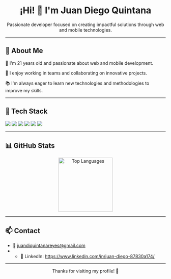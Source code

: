<h1 align="center">¡Hi! 👋 I'm Juan Diego Quintana</h1>

<p align="center">
Passionate developer focused on creating impactful solutions through web and mobile technologies.
</p>

---

<h2 align="left">🚀 About Me</h2>

<p>🔭 I'm 21 years old and passionate about web and mobile development.</p>
<p>🤝 I enjoy working in teams and collaborating on innovative projects.</p>
<p>📚 I'm always eager to learn new technologies and methodologies to improve my skills.</p>

---

<h2 align="left">🔧 Tech Stack</h2>
<p align="left">
  <img src="https://img.shields.io/badge/Dart-0175C2?style=for-the-badge&logo=dart&logoColor=white" />
  <img src="https://img.shields.io/badge/Flutter-02569B?style=for-the-badge&logo=flutter&logoColor=white" />
  <img src="https://img.shields.io/badge/Node.js-339933?style=for-the-badge&logo=node-dot-js&logoColor=white" />
  <img src="https://img.shields.io/badge/Express.js-000000?style=for-the-badge&logo=express&logoColor=white" />
  <img src="https://img.shields.io/badge/MySQL-00758F?style=for-the-badge&logo=mysql&logoColor=white" />
  <img src="https://img.shields.io/badge/Git-F05032?style=for-the-badge&logo=git&logoColor=white" />
</p>

---

<h2 align="left">📊 GitHub Stats</h2>

<div align="center">
  <img 
    src="https://github-readme-stats.vercel.app/api/top-langs?username=Kintanuki&layout=compact&langs_count=6&theme=dracula&hide_border=false" 
    height="170" 
    alt="Top Languages" 
  />
</div>

---
<h2 align="left">📫 Contact</h2>

- 💌 juandiquintanareyes@gmail.com  
- - 💼 LinkedIn: https://www.linkedin.com/in/juan-diego-87830a174/

---

<p align="center">
  Thanks for visiting my profile! 🌟
</p>

